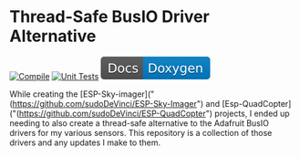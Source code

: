 # Thread-Safe BusIO Driver Alternative

[![Compile](https://github.com/sudoDeVinci/ESP-Environment-Drivers/actions/workflows/compile.yml/badge.svg?branch=main)](https://github.com/sudoDeVinci/ESP-Environment-Drivers/actions/workflows/compile.yml)
[![Unit Tests](https://github.com/sudoDeVinci/ESP-Environment-Drivers/actions/workflows/testing.yml/badge.svg?branch=main)](https://github.com/sudoDeVinci/ESP-Environment-Drivers/actions/workflows/testing.yml)
![Doxygen](/assets/doxygen_badge.svg)


While creating the [ESP-Sky-imager]("(https://github.com/sudoDeVinci/ESP-Sky-Imager") and [Esp-QuadCopter]("(https://github.com/sudoDeVinci/ESP-QuadCopter") projects, I ended up needing to also create a thread-safe alternative to the Adafruit BusIO drivers for my various sensors. 
This repository is a collection of those drivers and any updates I make to them.
